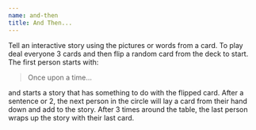 ```yaml
---
name: and-then
title: And Then...
---
```


<p>Tell an interactive story using the pictures or words from a card.
To play deal everyone 3 cards and then flip a random card from the deck to start. The first person starts with:
<blockquote class="quote">Once upon a time…</blockquote>
and starts a story that has something to do with the flipped card. After a sentence or 2, the next person in the circle will lay a card from their hand down and add to the story. After 3 times around the table, the last person wraps up the story with their last card.</p>
